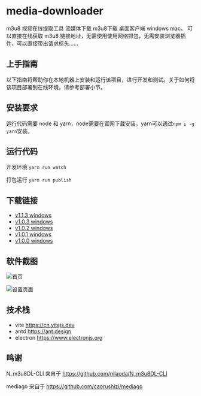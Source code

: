# media-downloader

m3u8 视频在线提取工具 流媒体下载 m3u8下载 桌面客户端 windows mac。
可以直接在线获取 m3u8 链接地址，无需使用使用网络抓包，无需安装浏览器插件，可以直接带出请求标头……

## 上手指南

以下指南将帮助你在本地机器上安装和运行该项目，进行开发和测试。关于如何将该项目部署到在线环境，请参考部署小节。

## 安装要求

运行代码需要 node 和 yarn，node需要在官网下载安装，yarn可以通过`npm i -g yarn`安装。

## 运行代码

开发环境 `yarn run watch`

打包运行 `yarn run publish`

## 下载链接

- [v1.1.3 windows](https://github.com/caorushizi/m3u8-downloader/releases/download/1.1.3/media-downloader-setup-1.1.3.exe)
- [v1.0.3 windows](http://static.ziying.site/media-downloader-1.0.3%20Setup.exe)
- [v1.0.2 windows](http://static.ziying.site/media-downloader-1.0.2%20Setup.exe)
- [v1.0.1 windows](http://static.ziying.site/media-downloader-1.0.1%20Setup.exe)
- [v1.0.0 windows](http://static.ziying.site/media-downloader-1.0.0%20Setup.exe)

## 软件截图

![首页](http://static.ziying.site/Snipaste_2022-01-08_18-43-25.png)

![设置页面](http://static.ziying.site/Snipaste_2022-01-08_18-43-39.png)

## 技术栈

- vite <https://cn.vitejs.dev>
- antd <https://ant.design>
- electron <https://www.electronjs.org>

## 鸣谢

N_m3u8DL-CLI 来自于 <https://github.com/nilaoda/N_m3u8DL-CLI>

mediago 来自于 <https://github.com/caorushizi/mediago>
